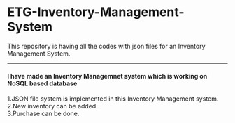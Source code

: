 # ETG-Inventory-Management-System
This repository is having all the codes with json files for an Inventory Management System.<hr>

#### I have made an Inventory Managemnet system which is working on NoSQL based database

1.JSON file system is implemented in this Inventory Management system.<br>
2.New inventory can be added.<br>
3.Purchase can be done.<br>


